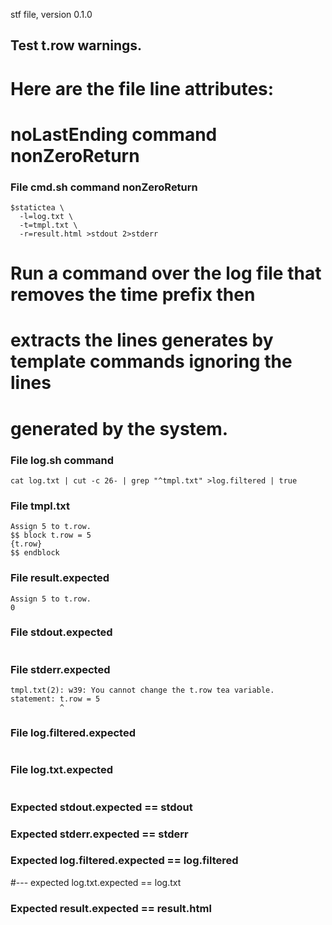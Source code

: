 stf file, version 0.1.0

## Test t.row warnings.

# Here are the file line attributes:
#   noLastEnding command nonZeroReturn

### File cmd.sh command nonZeroReturn

~~~
$statictea \
  -l=log.txt \
  -t=tmpl.txt \
  -r=result.html >stdout 2>stderr
~~~


# Run a command over the log file that removes the time prefix then
# extracts the lines generates by template commands ignoring the lines
# generated by the system.
### File log.sh command

~~~
cat log.txt | cut -c 26- | grep "^tmpl.txt" >log.filtered | true
~~~


### File tmpl.txt

~~~
Assign 5 to t.row.
$$ block t.row = 5
{t.row}
$$ endblock
~~~


### File result.expected

~~~
Assign 5 to t.row.
0
~~~

### File stdout.expected

~~~
~~~

### File stderr.expected

~~~
tmpl.txt(2): w39: You cannot change the t.row tea variable.
statement: t.row = 5
           ^
~~~

### File log.filtered.expected

~~~
~~~

### File log.txt.expected

~~~
~~~

### Expected stdout.expected == stdout
### Expected stderr.expected == stderr
### Expected log.filtered.expected == log.filtered
#--- expected log.txt.expected == log.txt
### Expected result.expected == result.html
